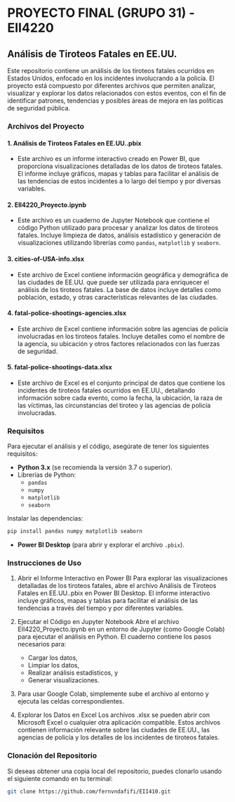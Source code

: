 # PROYECTO FINAL (GRUPO 31) - EII4220 
## Análisis de Tiroteos Fatales en EE.UU.

Este repositorio contiene un análisis de los tiroteos fatales ocurridos en Estados Unidos, enfocado en los incidentes involucrando a la policía. El proyecto está compuesto por diferentes archivos que permiten analizar, visualizar y explorar los datos relacionados con estos eventos, con el fin de identificar patrones, tendencias y posibles áreas de mejora en las políticas de seguridad pública.

### Archivos del Proyecto

#### 1. **Análisis de Tiroteos Fatales en EE.UU..pbix**
   - Este archivo es un informe interactivo creado en Power BI, que proporciona visualizaciones detalladas de los datos de tiroteos fatales. El informe incluye gráficos, mapas y tablas para facilitar el análisis de las tendencias de estos incidentes a lo largo del tiempo y por diversas variables.

#### 2. **EII4220_Proyecto.ipynb**
   - Este archivo es un cuaderno de Jupyter Notebook que contiene el código Python utilizado para procesar y analizar los datos de tiroteos fatales. Incluye limpieza de datos, análisis estadístico y generación de visualizaciones utilizando librerías como `pandas`, `matplotlib` y `seaborn`.

#### 3. **cities-of-USA-info.xlsx**
   - Este archivo de Excel contiene información geográfica y demográfica de las ciudades de EE.UU. que puede ser utilizada para enriquecer el análisis de los tiroteos fatales. La base de datos incluye detalles como población, estado, y otras características relevantes de las ciudades.

#### 4. **fatal-police-shootings-agencies.xlsx**
   - Este archivo de Excel contiene información sobre las agencias de policía involucradas en los tiroteos fatales. Incluye detalles como el nombre de la agencia, su ubicación y otros factores relacionados con las fuerzas de seguridad.

#### 5. **fatal-police-shootings-data.xlsx**
   - Este archivo de Excel es el conjunto principal de datos que contiene los incidentes de tiroteos fatales ocurridos en EE.UU., detallando información sobre cada evento, como la fecha, la ubicación, la raza de las víctimas, las circunstancias del tiroteo y las agencias de policía involucradas.

### Requisitos

Para ejecutar el análisis y el código, asegúrate de tener los siguientes requisitos:

- **Python 3.x** (se recomienda la versión 3.7 o superior).
- Librerías de Python:
  - `pandas`
  - `numpy`
  - `matplotlib`
  - `seaborn`
  
Instalar las dependencias:
```bash
pip install pandas numpy matplotlib seaborn
```

- **Power BI Desktop** (para abrir y explorar el archivo `.pbix`).

### Instrucciones de Uso
1. Abrir el Informe Interactivo en Power BI
Para explorar las visualizaciones detalladas de los tiroteos fatales, abre el archivo Análisis de Tiroteos Fatales en EE.UU..pbix en Power BI Desktop. El informe interactivo incluye gráficos, mapas y tablas para facilitar el análisis de las tendencias a través del tiempo y por diferentes variables.

2. Ejecutar el Código en Jupyter Notebook
Abre el archivo EII4220_Proyecto.ipynb en un entorno de Jupyter (como Google Colab) para ejecutar el análisis en Python. El cuaderno contiene los pasos necesarios para:

    - Cargar los datos,
    - Limpiar los datos,
    - Realizar análisis estadísticos, y
    - Generar visualizaciones.

3. Para usar Google Colab, simplemente sube el archivo al entorno y ejecuta las celdas correspondientes.

4. Explorar los Datos en Excel
Los archivos .xlsx se pueden abrir con Microsoft Excel o cualquier otra aplicación compatible. Estos archivos contienen información relevante sobre las ciudades de EE.UU., las agencias de policía y los detalles de los incidentes de tiroteos fatales.

### Clonación del Repositorio
Si deseas obtener una copia local del repositorio, puedes clonarlo usando el siguiente comando en tu terminal:

   ```bash
   git clone https://github.com/fernvndafifi/EII410.git
